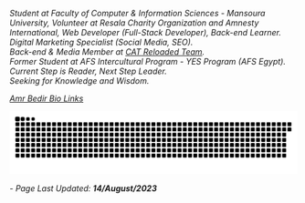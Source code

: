 *Student at Faculty of Computer & Information Sciences - Mansoura University, Volunteer at Resala Charity Organization and Amnesty International, Web Developer (Full-Stack Developer), Back-end Learner.*
<br>
*Digital Marketing Specialist (Social Media, SEO).*
<br>
*Back-end & Media Member at [CAT Reloaded Team](https://www.linkedin.com/company/cat-reloaded/).*
<br>
*Former Student at AFS Intercultural Program - YES Program (AFS Egypt).*
<br>
*Current Step is Reader, Next Step Leader.*
<br>
*Seeking for Knowledge and Wisdom.*

*[Amr Bedir Bio Links](https://bio.link/amrbedir)*

![Snake animation](./assets/github-contribution-grid-snake.svg)

*- Page Last Updated: **14/August/2023***
